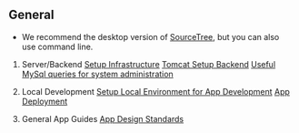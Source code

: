 ## General

* We recommend the desktop version of [SourceTree](http://www.sourcetreeapp.com/), but you can also use command line.


1. Server/Backend
[Setup Infrastructure](https://github.com/DataAnalyticsinStudentHands/DASH-Development/wiki/System-Infrastructure)
[Tomcat Setup Backend](https://github.com/DataAnalyticsinStudentHands/DASH-Development/wiki/Tomcat-Setup-for-Backend)
[Useful MySql queries for system administration](https://github.com/DataAnalyticsinStudentHands/DASH-Development/wiki/Useful-queries)


2. Local Development
[Setup Local Environment for App Development](https://github.com/DataAnalyticsinStudentHands/DASH-Development/wiki/Setup-Local-Development-Environment)
[App Deployment](https://github.com/DataAnalyticsinStudentHands/DASH-Development/wiki/App-Deployment)

3. General App Guides
[App Design Standards](https://github.com/DataAnalyticsinStudentHands/DASH-Development/wiki/App-Design-Standards)
